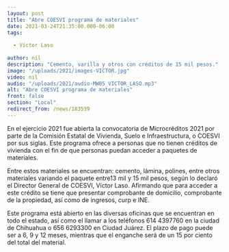 ```yaml
---
layout: post
title: "Abre COESVI programa de materiales"
date: 2021-03-24T21:35:00.000-06:00
tags:
  
  - Víctor Laso
  
author: nil
description: "Cemento, varilla y otros con créditos de 15 mil pesos."
image: "/uploads/2021/images-VICTOR.jpg"
video: nil
audio: "/uploads/2021/audio-MW05_VICTOR_LASO.mp3"
alt: "Abre COESVI programa de materiales"
front: false
section: "Local"
redirect_from: /news/183539
---
```


En el ejercicio 2021 fue abierta la convocatoria de Microcréditos 2021 por parte de la Comisión Estatal de Vivienda, Suelo e Infraestructura, o COESVI por sus siglas. Este programa ofrece a personas que no tienen créditos de vivienda con el fin de que personas puedan acceder a paquetes de materiales.

Entre estos materiales se encuentran: cemento, lámina, polines, entre otros materiales variando el paquete entre13 mil y 15 mil pesos, según lo declaró el Director General de COESVI, Víctor Laso. Afirmando que para acceder a este crédito se tiene que presentar comprobante de domicilio, comprobante de la propiedad, así como de ingresos, curp e INE.

Este programa está abierto en las diversas oficinas que se encuentran en todo el estado, así como el llamar a los teléfonos 614 4397760 en la ciudad de Chihuahua o 656 6293300 en Ciudad Juárez. El plazo de pago puede ser a 6, 9 y 12 meses, mientras que el enganche será de un 15 por ciento del total del material.